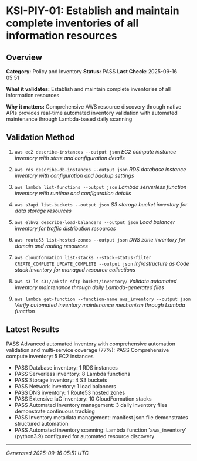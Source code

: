 # KSI-PIY-01: Establish and maintain complete inventories of all information resources

## Overview

**Category:** Policy and Inventory
**Status:** PASS
**Last Check:** 2025-09-16 05:51

**What it validates:** Establish and maintain complete inventories of all information resources

**Why it matters:** Comprehensive AWS resource discovery through native APIs provides real-time automated inventory validation with automated maintenance through Lambda-based daily scanning

## Validation Method

1. `aws ec2 describe-instances --output json`
   *EC2 compute instance inventory with state and configuration details*

2. `aws rds describe-db-instances --output json`
   *RDS database instance inventory with configuration and backup settings*

3. `aws lambda list-functions --output json`
   *Lambda serverless function inventory with runtime and configuration details*

4. `aws s3api list-buckets --output json`
   *S3 storage bucket inventory for data storage resources*

5. `aws elbv2 describe-load-balancers --output json`
   *Load balancer inventory for traffic distribution resources*

6. `aws route53 list-hosted-zones --output json`
   *DNS zone inventory for domain and routing resources*

7. `aws cloudformation list-stacks --stack-status-filter CREATE_COMPLETE UPDATE_COMPLETE --output json`
   *Infrastructure as Code stack inventory for managed resource collections*

8. `aws s3 ls s3://mksfr-sftp-bucket/inventory/`
   *Validate automated inventory maintenance through daily Lambda-generated files*

9. `aws lambda get-function --function-name aws_inventory --output json`
   *Verify automated inventory maintenance mechanism through Lambda function*

## Latest Results

PASS Advanced automated inventory with comprehensive automation validation and multi-service coverage (77%): PASS Comprehensive compute inventory: 5 EC2 instances
- PASS Database inventory: 1 RDS instances
- PASS Serverless inventory: 8 Lambda functions
- PASS Storage inventory: 4 S3 buckets
- PASS Network inventory: 1 load balancers
- PASS DNS inventory: 1 Route53 hosted zones
- PASS Extensive IaC inventory: 10 CloudFormation stacks
- PASS Automated inventory management: 3 daily inventory files demonstrate continuous tracking
- PASS Inventory metadata management: manifest.json file demonstrates structured automation
- PASS Automated inventory scanning: Lambda function 'aws_inventory' (python3.9) configured for automated resource discovery

---
*Generated 2025-09-16 05:51 UTC*